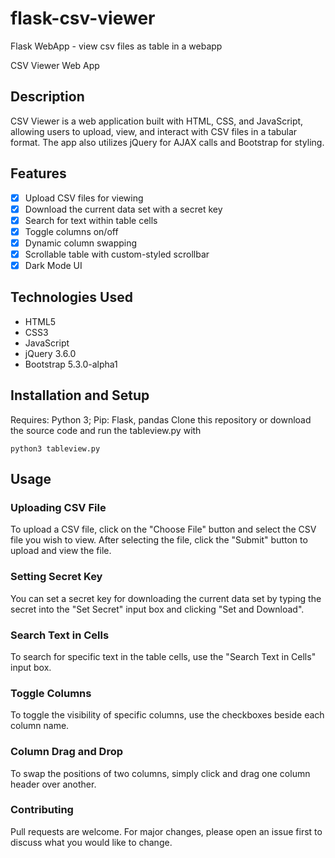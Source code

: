 # flask-csv-viewer
Flask WebApp - view csv files as table in a webapp

CSV Viewer Web App

## Description

CSV Viewer is a web application built with HTML, CSS, and JavaScript, allowing users to upload, view, and interact with CSV files in a tabular format. The app also utilizes jQuery for AJAX calls and Bootstrap for styling.

## Features

- [x]  Upload CSV files for viewing
- [x]  Download the current data set with a secret key
- [x]  Search for text within table cells
- [x]  Toggle columns on/off
- [x]  Dynamic column swapping
- [x]  Scrollable table with custom-styled scrollbar
- [x]  Dark Mode UI

## Technologies Used

- HTML5
- CSS3
- JavaScript
- jQuery 3.6.0
- Bootstrap 5.3.0-alpha1

## Installation and Setup

Requires: Python 3; Pip: Flask, pandas
Clone this repository or download the source code and run the tableview.py with

```python3
python3 tableview.py
```

## Usage

### Uploading CSV File

To upload a CSV file, click on the "Choose File" button and select the CSV file you wish to view. After selecting the file, click the "Submit" button to upload and view the file.

### Setting Secret Key

You can set a secret key for downloading the current data set by typing the secret into the "Set Secret" input box and clicking "Set and Download".

### Search Text in Cells

To search for specific text in the table cells, use the "Search Text in Cells" input box.

### Toggle Columns

To toggle the visibility of specific columns, use the checkboxes beside each column name.

### Column Drag and Drop

To swap the positions of two columns, simply click and drag one column header over another.

### Contributing

Pull requests are welcome. For major changes, please open an issue first to discuss what you would like to change.



